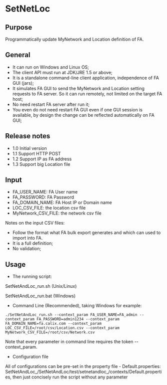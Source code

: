 SetNetLoc
=========

Purpose
--------------
Programmatically update MyNetwork and Location definition of FA. 
 
General
--------------
- It can run on Windows and Linux OS;
- The client API must run at JDK/JRE 1.5 or above;
- It is a standalone command-line client application, independence of FA GUI (jars);
- It simulates FA GUI to send the MyNetwork and Location setting requests to FA server. So it can run remotely, not limited on the target FA host;
- No need restart FA server after run it;
- You even do not need restart FA GUI even if one GUI session is available, by design the change can be reflected automatically on FA GUI;
 
Release notes
--------------
- 1.0	Initial version
- 1.1	Support HTTP POST
- 1.2	Support IP as FA address
- 1.3	Support big Location file
 
Input
--------------
- FA_USER_NAME: FA User name
- FA_PASSWORD: FA Password
- FA_DOMAIN_NAME: FA Host IP or Domain name
- LOC_CSV_FILE: the location csv file 
- MyNetwork_CSV_FILE: the network csv file

Notes on the input CSV files:
 - Follow the format what FA bulk export generates and which can used to import into FA. 
 - It is a full definition;
 - No validation;
 
Usage
--------------
- The running script:

SetNetAndLoc_run.sh  (Unix/Linux)

SetNetAndLoc_run.bat  (Windows)

- Command Line (Recommended), taking Windows for example:

`./SetNetAndLoc_run.sh --context_param FA_USER_NAME=FA_admin --context_param FA_PASSWORD=admin1234 --context_param FA_DOMAIN_NAME=fa.calix.com --context_param LOC_CSV_FILE=/root/csv/Location.csv --context_param MyNetwork_CSV_FILE=/root/csv/Network.csv`

Note that every parameter in command line requires the token --context_param.

- Configuration file

All of configurations can be pre-set in the property file - Default.properties: SetNetAndLoc_<Version>/SetNetAndLoc/test/setnetandloc_<Version>/contexts/Default.properties, then just concisely run the script without any parameter